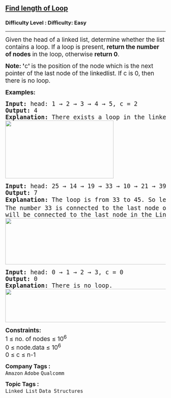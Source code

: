 <h2><a href="https://www.geeksforgeeks.org/problems/find-length-of-loop/1?_gl=1*11yoa6h*_up*MQ..*_gs*MQ..&gclid=Cj0KCQjwlMfABhCWARIsADGXdy9CQJWstsuXTmXW4zxVDDD5bTugWcUepJbu5GYqNHICAgzrKgJugsMaAvQSEALw_wcB&gbraid=0AAAAAC9yBkAoXlWJT5TtSRmbazamTB-Kd">Find length of Loop</a></h2><h3>Difficulty Level : Difficulty: Easy</h3><hr><div class="problems_problem_content__Xm_eO"><p><span style="font-size: 14pt;">Given the head of a linked list, determine whether the list contains a loop. If a loop is present,&nbsp;<strong>return the number of nodes</strong>&nbsp;in the loop, otherwise&nbsp;<strong>return 0</strong>.</span></p>
<p><span style="font-size: 14pt;"><strong>Note: '</strong>c<strong>'&nbsp;</strong>is the position of the node which is the next pointer of the last node of the linkedlist. If c is 0, then there is no loop.</span></p>
<p><span style="font-size: 14pt;"><strong>Examples:</strong></span></p>
<pre><span style="font-size: 14pt;"><span style="font-size: 18.6667px;"><strong>Input: </strong>head: 1 → 2 → 3 → 4 → 5, c = 2<strong>
Output: </strong>4<strong>
Explanation: </strong>There exists a loop in the linked list and the length of the loop is 4.</span><span style="font-size: 14pt;"><br><img src="https://media.geeksforgeeks.org/img-practice/prod/addEditProblem/893387/Web/Other/blobid0_1745983361.jpg" width="340" height="182"><br></span></span></pre>
<pre><span style="font-size: 14pt;"><strong>Input: </strong>head: 25 → 14 → 19 → 33 → 10 → 21 → 39 → 90 → 58 → 45, c = 4
<strong>Output: </strong>7<strong>
Explanation: </strong>The loop is from 33 to 45. So length of loop is 33 → <em style="font-size: 14pt; font-family: -apple-system, BlinkMacSystemFont, 'Segoe UI', Roboto, Oxygen, Ubuntu, Cantarell, 'Open Sans', 'Helvetica Neue', sans-serif;">10 </em>→ 21 → 39 → 90 → 58 → <em style="font-size: 14pt; font-family: -apple-system, BlinkMacSystemFont, 'Segoe UI', Roboto, Oxygen, Ubuntu, Cantarell, 'Open Sans', 'Helvetica Neue', sans-serif;">45</em><span style="font-size: 14pt; font-family: -apple-system, BlinkMacSystemFont, 'Segoe UI', Roboto, Oxygen, Ubuntu, Cantarell, 'Open Sans', 'Helvetica Neue', sans-serif;"> = 7.</span><br>The number 33 is connected to the last node of the linkedlist to form the loop because according to the input the 4<sup>th</sup> node from the beginning(1 based indexing) <br>will be connected to the last node in the LinkedList.<br><img src="https://media.geeksforgeeks.org/img-practice/prod/addEditProblem/893387/Web/Other/blobid0_1745659828.jpg" width="574" height="146"><br></span></pre>
<pre><span style="font-size: 14pt;"><strong>Input: </strong>head: 0 → 1 → 2 → 3, c = 0
<strong>Output: </strong>0<strong>
Explanation: </strong>There is no loop.<br><img src="https://media.geeksforgeeks.org/img-practice/prod/addEditProblem/893387/Web/Other/blobid1_1745662178.jpg" width="506" height="105"><br></span></pre>
<p><span style="font-size: 14pt;"><strong>Constraints:</strong><br>1 ≤ no. of nodes ≤ 10<sup>6<br></sup>0 ≤ node.data ≤ 10<sup>6</sup><br>0 ≤ c ≤ n-1</span></p></div><p><span style=font-size:18px><strong>Company Tags : </strong><br><code>Amazon</code>&nbsp;<code>Adobe</code>&nbsp;<code>Qualcomm</code>&nbsp;<br><p><span style=font-size:18px><strong>Topic Tags : </strong><br><code>Linked List</code>&nbsp;<code>Data Structures</code>&nbsp;